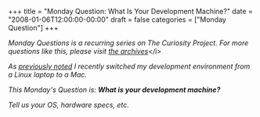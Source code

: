 +++
title = "Monday Question: What Is Your Development Machine?"
date = "2008-01-06T12:00:00-00:00"
draft = false
categories = ["Monday Question"]
+++

<i>Monday Questions is a recurring series on The Curiosity Project. For
more questions like this, please visit [the
archives](http://larrywright.me/blog/categories/questions.)</i>

As [previously
noted](http://approachingnormal.com/2007/11/21/macbook-pro-after-one-week)
I recently switched my development environment from a Linux laptop to a
Mac.

This Monday's Question is: <b>What is your development machine?</b>

Tell us your OS, hardware specs, etc.

